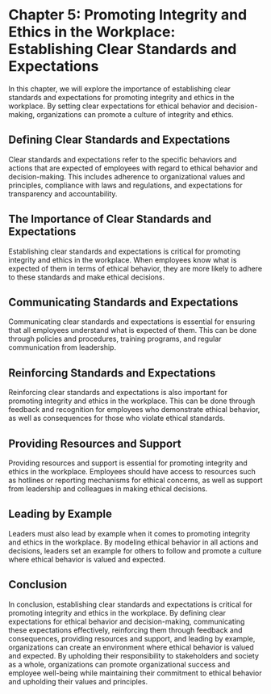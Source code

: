 Chapter 5: Promoting Integrity and Ethics in the Workplace: Establishing Clear Standards and Expectations
=========================================================================================================

In this chapter, we will explore the importance of establishing clear standards and expectations for promoting integrity and ethics in the workplace. By setting clear expectations for ethical behavior and decision-making, organizations can promote a culture of integrity and ethics.

Defining Clear Standards and Expectations
-----------------------------------------

Clear standards and expectations refer to the specific behaviors and actions that are expected of employees with regard to ethical behavior and decision-making. This includes adherence to organizational values and principles, compliance with laws and regulations, and expectations for transparency and accountability.

The Importance of Clear Standards and Expectations
--------------------------------------------------

Establishing clear standards and expectations is critical for promoting integrity and ethics in the workplace. When employees know what is expected of them in terms of ethical behavior, they are more likely to adhere to these standards and make ethical decisions.

Communicating Standards and Expectations
----------------------------------------

Communicating clear standards and expectations is essential for ensuring that all employees understand what is expected of them. This can be done through policies and procedures, training programs, and regular communication from leadership.

Reinforcing Standards and Expectations
--------------------------------------

Reinforcing clear standards and expectations is also important for promoting integrity and ethics in the workplace. This can be done through feedback and recognition for employees who demonstrate ethical behavior, as well as consequences for those who violate ethical standards.

Providing Resources and Support
-------------------------------

Providing resources and support is essential for promoting integrity and ethics in the workplace. Employees should have access to resources such as hotlines or reporting mechanisms for ethical concerns, as well as support from leadership and colleagues in making ethical decisions.

Leading by Example
------------------

Leaders must also lead by example when it comes to promoting integrity and ethics in the workplace. By modeling ethical behavior in all actions and decisions, leaders set an example for others to follow and promote a culture where ethical behavior is valued and expected.

Conclusion
----------

In conclusion, establishing clear standards and expectations is critical for promoting integrity and ethics in the workplace. By defining clear expectations for ethical behavior and decision-making, communicating these expectations effectively, reinforcing them through feedback and consequences, providing resources and support, and leading by example, organizations can create an environment where ethical behavior is valued and expected. By upholding their responsibility to stakeholders and society as a whole, organizations can promote organizational success and employee well-being while maintaining their commitment to ethical behavior and upholding their values and principles.
